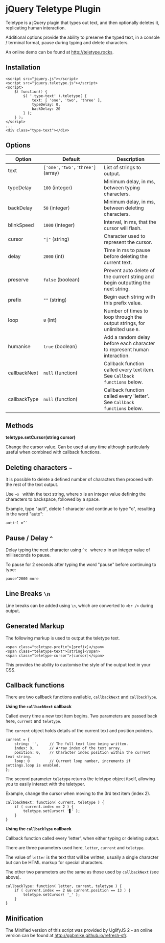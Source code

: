jQuery Teletype Plugin
======================

Teletype is a jQuery plugin that types out text, and then optionally deletes it, replicating human interaction.

Additional options provide the ability to preserve the typed text, in a console / terminal format, pause during typing and delete characters.

An online demo can be found at <http://teletype.rocks>.

Installation
---

    <script src="jquery.js"></script>
	<script src="jquery.teletype.js"></script>
	<script>
		$( function() {
			$( '.type-text' ).teletype( {
				text: [ 'one', 'two', 'three' ],
				typeDelay: 0,
				backDelay: 20
			} );
		} );
	</script>
	...
	<div class="type-text"></div>

Options
-------

 Option       | Default                             | Description
--------------|-------------------------------------|------------
 text         | `['one','two','three']` (array)     | List of strings to output.     
 typeDelay    | `100` (integer)                     | Minimum delay, in ms, between typing characters.    
 backDelay    | `50` (integer)                      | Minimum delay, in ms, between deleting characters.
 blinkSpeed   | `1000` (integer)                    | Interval, in ms, that the cursor will flash.
 cursor       | <code>"&#124;"</code> (string)      | Character used to represent the cursor.
 delay        | `2000` (int)                        | Time in ms to pause before deleting the current text.
 preserve     | `false` (boolean)                   | Prevent auto delete of the current string and begin outputting the next string.
 prefix       | `""` (string)                       | Begin each string with this prefix value.
 loop         | `0` (int)                           | Number of times to loop through the output strings, for unlimited use `0`.
 humanise     | `true` (boolean)                    | Add a random delay before each character to represent human interaction.
 callbackNext | `null` (function)                   | Callback function called every text item. See `Callback functions` below.
 callbackType | `null` (function)                   | Callback function called every 'letter'. See `Callback functions` below.

Methods
-------

**teletype.setCursor(string cursor)**

Change the cursor value. Can be used at any time although particularly useful
when combined with callback functions.


Deleting characters `~`
---

It is possible to delete a defined number of characters then proceed with the rest of the text output. 

Use `~x ` within the text string, where x is an integer value defining the characters to backspace, followed by a space.

Example, type "auti", delete 1 character and continue to type "o", resulting in the word "auto":

```
auti~1 o^`
```

Pause / Delay `^`
---

Delay typing the next character using `^x ` where x in an integer value of milliseconds to pause.

To pause for 2 seconds after typing the word "pause" before continuing to type: 

```
pause^2000 more
```

Line Breaks `\n`
---

Line breaks can be added using `\n`, which are converted to `<br />` during output.

Generated Markup
---

The following markup is used to output the teletype text.

```
<span class="teletype-prefix">[prefix]</span>
<span class="teletype-text">[string]</span>
<span class="teletype-cursor">[cursor]</span>
```
    
This provides the ability to customise the style of the output text in your CSS.

Callback functions
---

There are two callback functions available, `callbackNext` and `callbackType`.

**Using the `callbackNext` callback**

Called every time a new text item begins. Two parameters are passed back here,
`current` and `teletype`.

The `current` object holds details of the current text and position pointers.

```
current = { 
	string: '', 	// The full text line being written.
	index: 0, 		// Array index of the text array.
	position: 0, 	// Character index position within the current text string.
	loop: 0 		// Current loop number, increments if settings.loop is enabled.
};
```

The second parameter `teletype` returns the teletype object itself, allowing
you to easily interact with the teletyper.

Example, change the cursor when moving to the 3rd text item (index 2).

```
callbackNext: function( current, teletype ) {
	if ( current.index == 2 ) {
		teletype.setCursor( '▋' );
	}
}
```

**Using the `callbackType` callback**

Callback function called every 'letter', when either typing or deleting output.

There are three parameters used here, `letter`, `current` and `teletype`.

The value of `letter` is the text that will be written, usually a single
character but can be HTML markup for special characters.

The other two parameters are the same as those used by `callbackNext` (see above).

```
callbackType: function( letter, current, teletype ) {
	if ( current.index == 2 && current.position == 13 ) {
		teletype.setCursor( '_' );
	}
}
```

Minification
---

The Minified version of this script was provided by UglifyJS 2 - an online version can be found at <http://gpbmike.github.io/refresh-sf/>.


